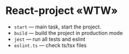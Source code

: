 # React-project «WTW»

* `start` — main task, start the project.
* `build` — build the project in production mode
* `jest` — run all tests and eslint
* `eslint.ts` — check ts/tsx files
